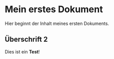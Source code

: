 # Mein erstes Dokument

Hier beginnt der Inhalt meines ersten Dokuments.

## Überschrift 2

Dies ist ein **Test**!